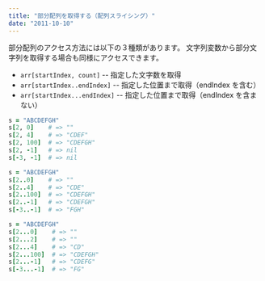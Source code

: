 ```yaml
---
title: "部分配列を取得する（配列スライシング）"
date: "2011-10-10"
---
```


部分配列のアクセス方法には以下の３種類があります。
文字列変数から部分文字列を取得する場合も同様にアクセスできます。

* `arr[startIndex, count]`      -- 指定した文字数を取得
* `arr[startIndex..endIndex]`   -- 指定した位置まで取得（endIndex を含む）
* `arr[startIndex...endIndex]`  -- 指定した位置まで取得（endIndex を含まない）

```ruby
s = "ABCDEFGH"
s[2, 0]    # => ""
s[2, 4]    # => "CDEF"
s[2, 100]  # => "CDEFGH"
s[2, -1]   # => nil
s[-3, -1]  # => nil

s = "ABCDEFGH"
s[2..0]    # => ""
s[2..4]    # => "CDE"
s[2..100]  # => "CDEFGH"
s[2..-1]   # => "CDEFGH"
s[-3..-1]  # => "FGH"

s = "ABCDEFGH"
s[2...0]    # => ""
s[2...2]    # => ""
s[2...4]    # => "CD"
s[2...100]  # => "CDEFGH"
s[2...-1]   # => "CDEFG"
s[-3...-1]  # => "FG"
```

